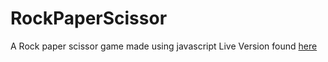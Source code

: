 # RockPaperScissor
A Rock paper scissor game made using javascript
Live Version found [here](https://htmlpreview.github.io/?https://github.com/anigoswami/RockPaperScissor/blob/master/index.html)

